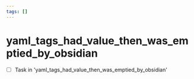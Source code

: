 ```yaml
---
tags: []
---
```



# yaml_tags_had_value_then_was_emptied_by_obsidian

- [ ] Task in 'yaml_tags_had_value_then_was_emptied_by_obsidian'
